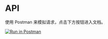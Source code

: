 # API

使用 Postman 来模拟请求，点击下方按钮进入文档。

[![Run in Postman](https://run.pstmn.io/button.svg)](https://app.getpostman.com/run-collection/f4040663054d3405a65b)
